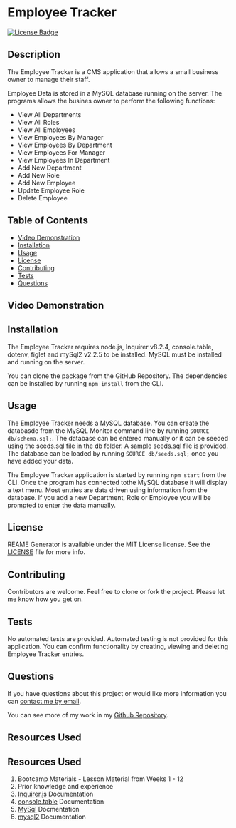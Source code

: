 #  Employee Tracker

[![License Badge](https://img.shields.io/badge/License-MIT-yellow.svg)](https://opensource.org/licenses/MIT)

## Description

The Employee Tracker is a CMS application that allows a small business owner to manage their staff.

Employee Data is stored in a MySQL database running on the server. The programs allows the busines owner to perform the following functions:
  * View All Departments
  * View All Roles
  * View All Employees
  * View Employees By Manager
  * View Employees By Department
  * View Employees For Manager
  * View Employees In Department
  * Add New Department
  * Add New Role
  * Add New Employee
  * Update Employee Role
  * Delete Employee

  ## Table of Contents
* [Video Demonstration](#video-demonstration)
* [Installation](#installation)
* [Usage](#usage)
* [License](#license)
* [Contributing](#contributing)
* [Tests](#tests)
* [Questions](#questions)

## Video Demonstration

## Installation
The Employee Tracker requires node.js, Inquirer v8.2.4, console.table, dotenv, figlet and mySql2 v2.2.5 to be installed. MySQL must be installed and running on the server.

You can clone the package from the GitHub Repository. The dependencies can be installed by running `npm install` from the CLI.

## Usage

The Employee Tracker needs a MySQL database. You can create the databasde from the MySQL Monitor command line by running `SOURCE db/schema.sql;`. The database can be entered manually or it can be seeded using the seeds.sql file in the db folder. A sample seeds.sql file is provided. The database can be loaded by running `SOURCE db/seeds.sql;` once you have added your data.

The Employee Tracker application is started by running `npm start` from the CLI.  Once the program has connected tothe MySQL database it will display a text menu. Most entries are data driven using information from the database. If you add a new Department, Role or Employee you will be prompted to enter the data manually.

## License
REAME Generator is available under the MIT License license. See the [LICENSE](https://opensource.org/licenses/MIT) file for more info.

## Contributing
Contributors are welcome. Feel free to clone or fork the project. Please let me know how you get on.

## Tests
No automated tests are provided. Automated testing is not provided for this application. You can confirm functionality by creating, viewing and deleting Employee Tracker entries.

## Questions
  
If you have questions about this project or would like more information you can [contact me by email](mailto:peter.medbury@dingogap.net.au).
  
You can see more of my work in my [Github Repository](https://github.com/dingogap).

## Resources Used

## Resources Used
1. Bootcamp Materials - Lesson Material from Weeks 1 - 12
2. Prior knowledge and experience
3. [Inquirer.js][def2] Documentation
4. [console.table][def3] Documentation
5. [MySql][def4] Docmentation
6. [mysql2][def5] Documentation


[def1]: https://vimeo.com/849850517
[def2]: https://www.npmjs.com/package/inquirer
[def3]: https://www.npmjs.com/package/console.table
[def4]: https://www.mysql.com/
[def5]: https://www.npmjs.com/package/mysql2
